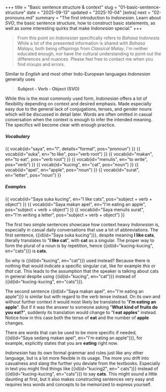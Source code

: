 +++
title = "Basic sentence structure & context"
slug = "01-basic-sentence-structure"
date = "2025-09-13"
updated = "2025-10-04"
[extra]
next = "02-pronouns.md"
summary = "The first introduction to _Indonesian_. Learn about _SVO_, the basic sentence structure, how to construct basic statements, as well as some interesting quirks that make _Indonesian_ special."
+++

> From this point on _Indonesian_ specifically refers to _Bahasa Indonesia_. While a lot of the presented information is shared with _Bahasa Malayu_, both being offsprings from _Classical Malay_, I'm neither educated enough, nor have the cultural understanding to point out the differences and nuances. Please feel free to contact me when you find mixups and errors.

Similar to _English_ and most other Indo-European languages _Indonesian_ generally uses

> **Subject - Verb - Object (SVO)**

While this is the most commonly used form, _Indonesian_ offers a lot of flexibility depending on context and desired emphasis. Made especially easy due to the general lack of conjugations, tenses, and gender nouns which will be discussed in detail later. Words are often omitted in casual conversation when the context is enough to infer the intended meaning. The specifics will become clear with enough practice.

<h5>Vocabulary</h5>
<dl class="card grid4">
{{ vocab(id="saya", en="I", details="formal", pos="pronoun") }}
{{ vocab(id="suka", en="to like", pos="verb root") }}
{{ vocab(id="makan", en="to eat", pos="verb root") }}
{{ vocab(id="menulis", en="to write", pos="verb") }}
{{ vocab(id="kucing", en="cat", pos="noun") }}
{{ vocab(id="apel", en="apple", pos="noun") }}
{{ vocab(id="surat", en="letter", pos="noun") }}
</dl>

<h5>Examples</h5>
<dl class="card">
{{ vocab(id="Saya suka kucing", en="I like cats", pos="subject + verb + object") }}
{{ vocab(id="Saya makan apel", en="I'm eating an apple", pos="subject + verb + object") }}
{{ vocab(id="Saya menulis surat", en="I'm writing a letter", pos="subject + verb + object") }}
</dl>

The first two simple sentences showcase how context heavy _Indonesian_ is, especially in casual daily conversations that use a lot of abbreviations. The first sentence, {{id(id="Saya suka kucing")}}, despite meaning **I like cats**, literally translates to "**I like cat**", with **cat** as a singular. The proper way to form the plural of a noun is by repetition, hence {{id(id="kucing-kucing", en="cats")}} is **cats**.

So why is {{id(id="kucing", en="cat")}} used instead? Because there is nothing that would indicate a specific singular cat, like for example _this_ or _that_ cat. This leads to the assumption that the speaker is talking about cats in general despite using {{id(id="kucing", en="cat")}} instead of {{id(id="kucing-kucing", en="cats")}}.

The second sentence {{id(id="Saya makan apel", en="I'm eating an apple")}} is similar but with regard to the verb tense instead. On its own and without further context it would most likely be translated to "**I'm eating an apple**". But if it was the answer to someone asking "**What kind of fruits do you eat?**", suddenly its translation would change to "**I eat apples**" instead. Notice how in this case both the tense of **eat** and the number of **apple** changes.

There are words that can be used to be more specific if needed, {{id(id="Saya sedang makan apel", en="I'm eating an apple")}}, for example, explicitly states that you are **eating** right now.

_Indonesian_ has its own formal grammar and rules just like any other language, but is a lot more flexible in its usage. The more you drift into casualness and slang the further you deviate from the textbooks. Especially in text you might find things like {{id(id="kucing2", en=" cats")}} instead of {{id(id="kucing-kucing", en="cats")}} to say **cats**. This might sound a little daunting at first, but it also makes constructing sentences very easy and requires less words and concepts to be memorized to express yourself.
